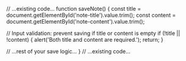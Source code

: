 // ...existing code...
function saveNote() {
  const title = document.getElementById('note-title').value.trim();
  const content = document.getElementById('note-content').value.trim();

  // Input validation: prevent saving if title or content is empty
  if (!title || !content) {
    alert('Both title and content are required.');
    return;
  }

  // ...rest of your save logic...
}
// ...existing code...